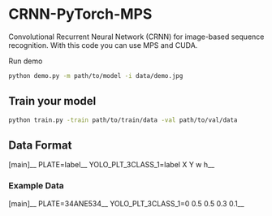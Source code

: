 # CRNN-PyTorch-MPS
 Convolutional Recurrent Neural Network (CRNN) for image-based sequence recognition. 
 With this code you can use MPS and CUDA.

 Run demo

  ```sh
  python demo.py -m path/to/model -i data/demo.jpg
  ```

## Train your model

  ```sh
  python train.py -train path/to/train/data -val path/to/val/data
  ```
## Data Format
 [main]__
 PLATE=label__
 YOLO_PLT_3CLASS_1=label X Y w h__
### Example Data
 [main]__
 PLATE=34ANE534__
 YOLO_PLT_3CLASS_1=0 0.5 0.5 0.3 0.1__
 
